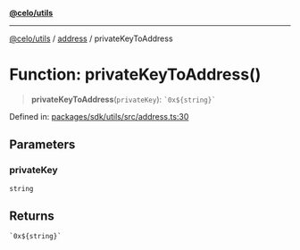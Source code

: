 [**@celo/utils**](../../README.md)

***

[@celo/utils](../../README.md) / [address](../README.md) / privateKeyToAddress

# Function: privateKeyToAddress()

> **privateKeyToAddress**(`privateKey`): `` `0x${string}` ``

Defined in: [packages/sdk/utils/src/address.ts:30](https://github.com/celo-org/developer-tooling/blob/master/packages/sdk/utils/src/address.ts#L30)

## Parameters

### privateKey

`string`

## Returns

`` `0x${string}` ``
